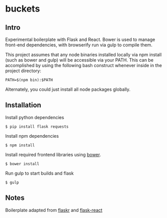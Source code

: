buckets
=======

Intro
-----
Experimental boilerplate with Flask and React. Bower is used to manage front-end
dependencies, with browserify run via gulp to compile them.

This project assumes that any node binaries installed locally via npm install
(such as bower and gulp) will be accessible via your PATH. This can be
accomplished by using the following bash construct whenever inside in the
project directory: 
    
    PATH=$(npm bin):$PATH

Alternately, you could just install all node packages globally.

Installation
------------ 
Install python dependencies
    
    $ pip install flask requests 

Install npm dependencies

    $ npm install

Install required frontend libraries using [bower](http://bower.io/#install-bower).
        
    $ bower install 

Run gulp to start builds and flask 
    
    $ gulp
        
Notes
----- 
Boilerplate adapted from
[flaskr](https://github.com/mitsuhiko/flask/tree/master/examples/flaskr/) and
[flask-react](https://github.com/abhiomkar/flask-react)
